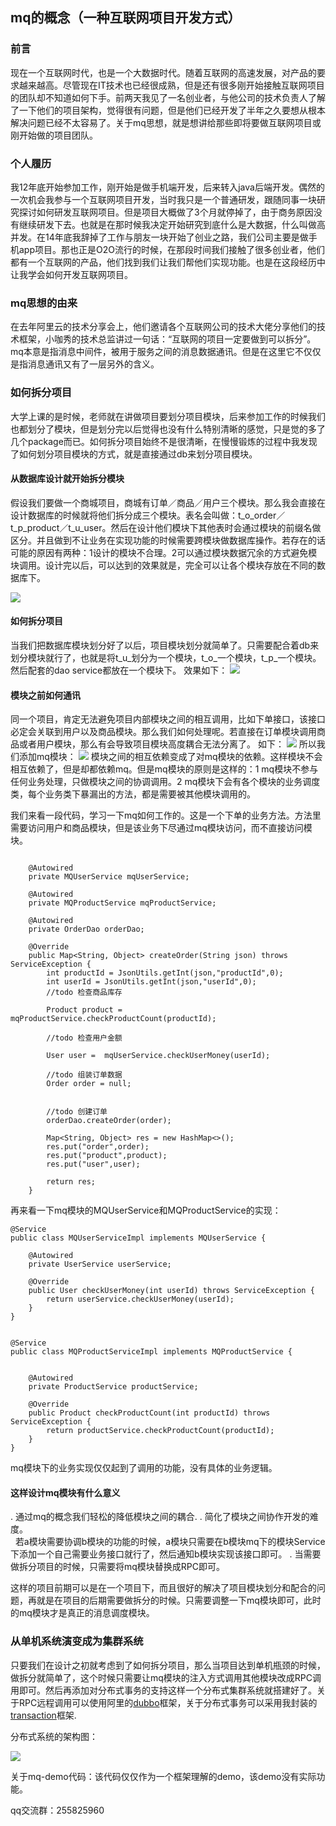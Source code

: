 ## mq的概念（一种互联网项目开发方式）

### 前言
现在一个互联网时代，也是一个大数据时代。随着互联网的高速发展，对产品的要求越来越高。尽管现在IT技术也已经很成熟，但是还有很多刚开始接触互联网项目的团队却不知道如何下手。前两天我见了一名创业者，与他公司的技术负责人了解了一下他们的项目架构，觉得很有问题，但是他们已经开发了半年之久要想从根本解决问题已经不太容易了。关于mq思想，就是想讲给那些即将要做互联网项目或刚开始做的项目团队。


### 个人履历
我12年底开始参加工作，刚开始是做手机端开发，后来转入java后端开发。偶然的一次机会我参与一个互联网项目开发，当时我只是一个普通研发，跟随同事一块研究探讨如何研发互联网项目。但是项目大概做了3个月就停掉了，由于商务原因没有继续研发下去。也就是在那时候我决定开始研究到底什么是大数据，什么叫做高并发。在14年底我辞掉了工作与朋友一块开始了创业之路，我们公司主要是做手机app项目。那也正是O2O流行的时候，在那段时间我们接触了很多创业者，他们都有一个互联网的产品，他们找到我们让我们帮他们实现功能。也是在这段经历中让我学会如何开发互联网项目。

### mq思想的由来
在去年阿里云的技术分享会上，他们邀请各个互联网公司的技术大佬分享他们的技术框架，小咖秀的技术总监讲过一句话：“互联网的项目一定要做到可以拆分”。mq本意是指消息中间件，被用于服务之间的消息数据通讯。但是在这里它不仅仅是指消息通讯又有了一层另外的含义。

### 如何拆分项目
大学上课的是时候，老师就在讲做项目要划分项目模块，后来参加工作的时候我们也都划分了模块，但是划分完以后觉得也没有什么特别清晰的感觉，只是觉的多了几个package而已。如何拆分项目始终不是很清晰，在慢慢锻炼的过程中我发现了如何划分项目模块的方式，就是直接通过db来划分项目模块。

#### 从数据库设计就开始拆分模块
假设我们要做一个商城项目，商城有订单／商品／用户三个模块。那么我会直接在设计数据库的时候就将他们拆分成三个模块。表名会叫做：t_o_order／t_p_product／t_u_user。然后在设计他们模块下其他表时会通过模块的前缀名做区分。并且做到不让业务在实现功能的时候需要跨模块做数据库操作。若存在的话可能的原因有两种：1设计的模块不合理。2可以通过模块数据冗余的方式避免模块调用。设计完以后，可以达到的效果就是，完全可以让各个模块存放在不同的数据库下。

![ ](readme/QQ20170613-220035@2x.png)

#### 如何拆分项目
当我们把数据库模块划分好了以后，项目模块划分就简单了。只需要配合着db来划分模块就行了，也就是将t_u_划分为一个模块，t_o_一个模块，t_p_一个模块。然后配套的dao service都放在一个模块下。
效果如下：
![ ](readme/QQ20170613-215236@2x.png)

#### 模块之前如何通讯
同一个项目，肯定无法避免项目内部模块之间的相互调用，比如下单接口，该接口必定会关联到用户以及商品模块。那么我们如何处理呢。若直接在订单模块调用商品或者用户模块，那么有会导致项目模块高度耦合无法分离了。
如下：
![ ](readme/QQ20170613-221104@2x.png)
所以我们添加mq模块：
![ ](readme/QQ20170613-221636@2x.png)
模块之间的相互依赖变成了对mq模块的依赖。这样模块不会相互依赖了，但是却都依赖mq。但是mq模块的原则是这样的：1 mq模块不参与任何业务处理，只做模块之间的协调调用。2 mq模块下会有各个模块的业务调度类，每个业务类下暴漏出的方法，都是需要被其他模块调用的。

我们来看一段代码，学习一下mq如何工作的。这是一个下单的业务方法。方法里需要访问用户和商品模块，但是该业务下尽通过mq模块访问，而不直接访问模块。

```$xslt

    @Autowired
    private MQUserService mqUserService;

    @Autowired
    private MQProductService mqProductService;

    @Autowired
    private OrderDao orderDao;

    @Override
    public Map<String, Object> createOrder(String json) throws ServiceException {
        int productId = JsonUtils.getInt(json,"productId",0);
        int userId = JsonUtils.getInt(json,"userId",0);
        //todo 检查商品库存

        Product product =  mqProductService.checkProductCount(productId);

        //todo 检查用户金额

        User user =  mqUserService.checkUserMoney(userId);

        //todo 组装订单数据
        Order order = null;


        //todo 创建订单
        orderDao.createOrder(order);

        Map<String, Object> res = new HashMap<>();
        res.put("order",order);
        res.put("product",product);
        res.put("user",user);

        return res;
    }
```
再来看一下mq模块的MQUserService和MQProductService的实现：

```$xslt
@Service
public class MQUserServiceImpl implements MQUserService {

    @Autowired
    private UserService userService;

    @Override
    public User checkUserMoney(int userId) throws ServiceException {
        return userService.checkUserMoney(userId);
    }
}


```

```$xslt
@Service
public class MQProductServiceImpl implements MQProductService {


    @Autowired
    private ProductService productService;

    @Override
    public Product checkProductCount(int productId) throws ServiceException {
        return productService.checkProductCount(productId);
    }
}

```

mq模块下的业务实现仅仅起到了调用的功能，没有具体的业务逻辑。

#### 这样设计mq模块有什么意义

. 通过mq的概念我们轻松的降低模块之间的耦合.
. 简化了模块之间协作开发的难度。  
    若a模块需要协调b模块的功能的时候，a模块只需要在b模块mq下的模块Service下添加一个自己需要业务接口就行了，然后通知b模块实现该接口即可。
. 当需要做拆分项目的时候，只需要将mq模块替换成RPC即可。

这样的项目前期可以是在一个项目下，而且很好的解决了项目模块划分和配合的问题，再就是在项目的后期需要做拆分的时候。只需要调整一下mq模块即可，此时的mq模块才是真正的消息调度模块。


### 从单机系统演变成为集群系统

只要我们在设计之初就考虑到了如何拆分项目，那么当项目达到单机瓶颈的时候，做拆分就简单了，这个时候只需要让mq模块的注入方式调用其他模块改成RPC调用即可。然后再添加对分布式事务的支持这样一个分布式集群系统就搭建好了。关于RPC远程调用可以使用阿里的[dubbo](http://dubbo.io/)框架，关于分布式事务可以采用我封装的[transaction](https://github.com/1991wangliang/transaction)框架.

分布式系统的架构图：

![ ](readme/QQ20170613-230811@2x.png)


关于mq-demo代码：该代码仅仅作为一个框架理解的demo，该demo没有实际功能。

qq交流群：255825960
